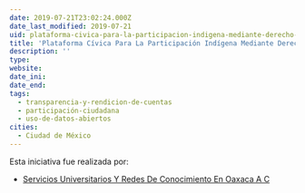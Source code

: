 ```yaml
---
date: 2019-07-21T23:02:24.000Z
date_last_modified: 2019-07-21
uid: plataforma-civica-para-la-participacion-indigena-mediante-derecho-al-acceso-a-la-informacion
title: 'Plataforma Cívica Para La Participación Indígena Mediante Derecho Al Acceso A La Información.'
description: ''
type: 
website: 
date_ini: 
date_end: 
tags:
  - transparencia-y-rendicion-de-cuentas
  - participación-ciudadana
  - uso-de-datos-abiertos
cities: 
  - Ciudad de México
---
```


Esta iniciativa fue realizada por:

- [Servicios Universitarios Y Redes De Conocimiento En Oaxaca A C](/organizaciones/servicios-universitarios-y-redes-de-conocimiento-en-oaxaca-a-c)
